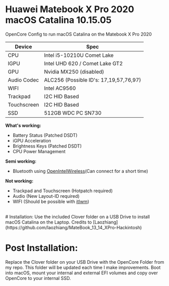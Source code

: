 # Huawei Matebook X Pro 2020 macOS Catalina 10.15.05
 OpenCore Config to run macOS Catalina on the Matebook X Pro 2020


| Device  | Spec |
| ------------- | ------------- |
| CPU  | Intel i5-10210U Comet Lake  |
| IGPU  | Intel UHD 620 / Comet Lake GT2 |
| GPU  | Nvidia MX250 (disabled)  |
| Audio Codec  | ALC256 (Possible ID's: 17,19,57,76,97)  |
| WIFI  | Intel AC9560  |
| Trackpad  | I2C HID Based  |
| Touchscreen  | I2C HID Based  |
| SSD  | 512GB WDC PC SN730  |

**What's working:**
- Battery Status (Patched DSDT)
- iGPU Acceleration
- Brightness Keys (Patched DSDT)
- CPU Power Management

**Semi working:**
- Bluetooth using [OpenIntelWireless](https://github.com/OpenIntelWireless/IntelBluetoothFirmware)(Can connect for a short time)

**Not working:**
- Trackpad and Touchscreen (Hotpatch required)
- Audio (New Layout-ID required)
- WIFI (Should be possible with [itlwm](https://github.com/OpenIntelWireless/itlwm/blob/master/.github/README_en.md))

<br>
# Installation:
Use the included Clover folder on a USB Drive to install macOS Catalina on the Laptop. Credits to [Laozhiang](https://github.com/laozhiang/MateBook_13_14_XPro-Hackintosh)

# Post Installation:
Replace the Clover folder on your USB Drive with the OpenCore Folder from my repo. This folder will be updated each time I make improvements.
Boot into macOS, mount your internal and external EFI volumes and copy over OpenCore to your internal SSD.
